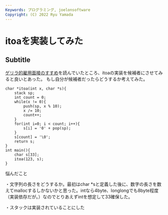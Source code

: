 ```yaml
---
Keywords: プログラミング, joelonsoftware
Copyright: (C) 2022 Ryu Yamada
---
```

# itoaを実装してみた
## Subtitle

[ゲリラ的雇用面接のすすめ](https://web.archive.org/web/20090304134941/http://local.joelonsoftware.com/wiki/%E3%82%B2%E3%83%AA%E3%83%A9%E7%9A%84%E9%9B%87%E7%94%A8%E9%9D%A2%E6%8E%A5%E3%81%AE%E3%81%99%E3%81%99%E3%82%81)を読んでいたところ、itoaの実装を候補者にさせてみると良いとあった。
もし自分が候補者だったらどうするか考えてみた。

```
char *itoa(int x, char *s){
    stack sp;
    int count = 0;
    while(x != 0){
        push(sp, x % 10);
        x /= 10;
        count++;
    }
    for(int i=0; i < count; i++){
        s[i] = '0' + pop(sp);
    }
    s[count] = '\0';
    return s;
}
int main(){
    char s[33];
    itoa(123, s);
}
```

悩んだこと

・文字列の長さをどうするか。最初はchar *sと定義した後に、数字の長さを数えてmallocするしかないかと思った。intなら4byte、longlongでも8byte程度（実装依存だが。）なのでとりあえずintを想定して33確保した。

・スタックは実装されていることにした
